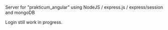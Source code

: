 Server for "prakticum_angular" using NodeJS / express.js / express/session and mongoDB

Login still work in progress.
